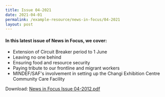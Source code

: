 ```yaml
---
title: Issue 04-2021
date: 2021-04-01
permalink: /example-resource/news-in-focus/04-2021
layout: post
---
```

#### In this latest issue of News in Focus, we cover:
* Extension of Circuit Breaker period to 1 June
* Leaving no one behind
* Ensuring food and resource security
* Paying tribute to our frontline and migrant workers
* MINDEF/SAF's involvement in setting up the Changi Exhibition Centre Community Care Facility

Download:
[News in Focus Issue 04-2012.pdf](/files/news-in-focus/2021/News%20In%20Focus%2004-2021.pdf)